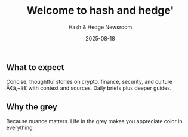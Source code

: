 ﻿---
title: 'Welcome to hash and hedge'' '
date: '2025-08-18'
lastmod: '2025-08-18T18:01:30Z'
slug: welcome-to-hash-and-hedge
draft: 'false'
author: Hash & Hedge Newsroom
categories:
- News
tags:
- welcome
sources: []
---


## What to expect

Concise, thoughtful stories on crypto, finance, security, and culture Ã¢â‚¬â€ with context and sources. Daily briefs plus deeper guides.

## Why the grey

Because nuance matters. Life in the grey makes you appreciate color in everything.

